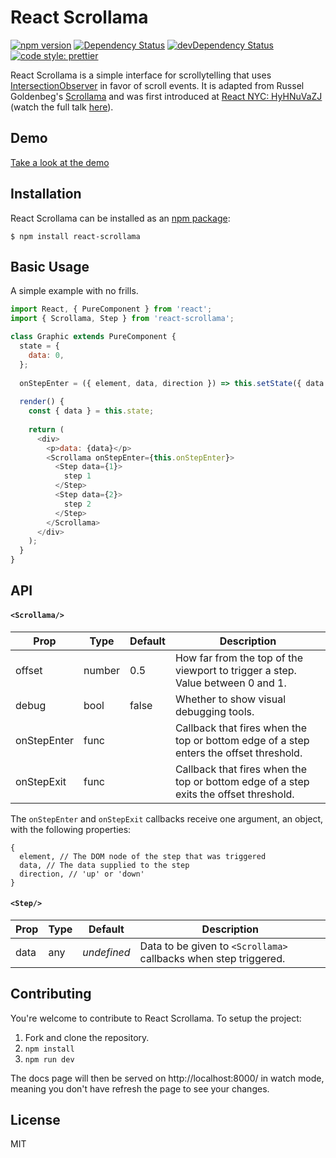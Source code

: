 # React Scrollama

[![npm version](https://badge.fury.io/js/react-scrollama.svg)](https://badge.fury.io/js/react-scrollama)
[![Dependency Status](https://david-dm.org/jsonkao/react-scrollama.svg)](https://david-dm.org/jsonkao/react-scrollama)
[![devDependency Status](https://david-dm.org/jsonkao/react-scrollama/dev-status.svg)](https://david-dm.org/jsonkao/react-scrollama?type=dev)
[![code style: prettier](https://img.shields.io/badge/code_style-prettier-ff69b4.svg?style=flat-square)](https://github.com/prettier/prettier)

React Scrollama is a simple interface for scrollytelling that uses [IntersectionObserver](https://developer.mozilla.org/docs/Web/API/Intersection_Observer_API) in favor of scroll events. It is adapted from Russel Goldenbeg's [Scrollama](https://github.com/russellgoldenberg/scrollama/) and was first introduced at [React NYC: HyHNuVaZJ](https://www.meetup.com/ReactNYC/events/251214926/) (watch the full talk [here](https://youtu.be/yf5wT2fRgEM?t=1h17m21s)).

## Demo

[Take a look at the demo](https://jsonkao.github.io/react-scrollama/)

## Installation

React Scrollama can be installed as an [npm package](https://www.npmjs.com/package/react-scrollama):
```
$ npm install react-scrollama
```

## Basic Usage

A simple example with no frills.

```js
import React, { PureComponent } from 'react';
import { Scrollama, Step } from 'react-scrollama';

class Graphic extends PureComponent {
  state = {
    data: 0,
  };
  
  onStepEnter = ({ element, data, direction }) => this.setState({ data });
  
  render() {
    const { data } = this.state;
    
    return (
      <div>
        <p>data: {data}</p>
        <Scrollama onStepEnter={this.onStepEnter}>
          <Step data={1}>
            step 1
          </Step>
          <Step data={2}>
            step 2
          </Step>
        </Scrollama>
      </div>      
    );
  }
}
```

## API

#### `<Scrollama/>`

| Prop        | Type   | Default | Description                                                                            |
|-------------|--------|---------|----------------------------------------------------------------------------------------|
| offset      | number | 0.5     | How far from the top of the viewport to trigger a step. Value between 0 and 1.         |
| debug       | bool   | false   | Whether to show visual debugging tools.                                                |
| onStepEnter | func   |         | Callback that fires when the top or bottom edge of a step enters the offset threshold. |
| onStepExit  | func   |         | Callback that fires when the top or bottom edge of a step exits the offset threshold.  |

The `onStepEnter` and `onStepExit` callbacks receive one argument, an object, with the following properties:

```
{
  element, // The DOM node of the step that was triggered
  data, // The data supplied to the step
  direction, // 'up' or 'down'
}
```

#### `<Step/>`

| Prop | Type | Default     | Description                                                      |
|------|------|-------------|------------------------------------------------------------------|
| data | any  | _undefined_ | Data to be given to `<Scrollama>` callbacks when step triggered. |

## Contributing

You're welcome to contribute to React Scrollama. To setup the project:
1. Fork and clone the repository.
2. `npm install`
3. `npm run dev`

The docs page will then be served on http://localhost:8000/ in watch mode, meaning you don't have refresh the page to see your changes.

## License

MIT

